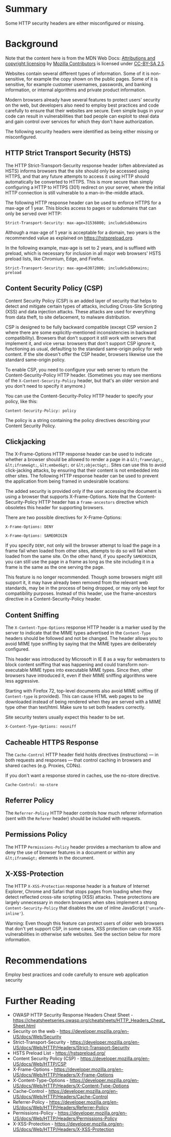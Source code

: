 # Summary
Some HTTP security headers are either misconfigured or missing.

# Background
Note that the content here is from the MDN Web Docs:
<a href="https://developer.mozilla.org/en-US/docs/MDN/Writing_guidelines/Attrib_copyright_license">Attributions and copyright licensing</a> by <a href="https://developer.mozilla.org/en-US/docs/MDN/Community/Roles_teams#contributor">Mozilla Contributors</a> is licensed under <a href="https://creativecommons.org/licenses/by-sa/2.5/">CC-BY-SA 2.5</a>.

Websites contain several different types of information. Some of it is non-sensitive, for example the copy shown on the public pages. Some of it is sensitive, for example customer usernames, passwords, and banking information, or internal algorithms and private product information.

Modern browsers already have several features to protect users' security on the web, but developers also need to employ best practices and code carefully to ensure that their websites are secure. Even simple bugs in your code can result in vulnerabilities that bad people can exploit to steal data and gain control over services for which they don't have authorization.

The following security headers were identified as being either missing or misconfigured. 

## HTTP Strict Transport Security (HSTS)
The HTTP Strict-Transport-Security response header (often abbreviated as HSTS) informs browsers that the site should only be accessed using HTTPS, and that any future attempts to access it using HTTP should automatically be converted to HTTPS. This is more secure than simply configuring a HTTP to HTTPS (301) redirect on your server, where the initial HTTP connection is still vulnerable to a man-in-the-middle attack.

The following HTTP response header can be used to enforce HTTPS for a max-age of 1 year. This blocks access to pages or subdomains that can only be served over HTTP:

`Strict-Transport-Security: max-age=31536000; includeSubDomains`

Although a max-age of 1 year is acceptable for a domain, two years is the recommended value as explained on https://hstspreload.org.

In the following example, max-age is set to 2 years, and is suffixed with preload, which is necessary for inclusion in all major web browsers' HSTS preload lists, like Chromium, Edge, and Firefox.

`Strict-Transport-Security: max-age=63072000; includeSubDomains; preload`

## Content Security Policy (CSP)

Content Security Policy (CSP) is an added layer of security that helps to detect and mitigate certain types of attacks, including Cross-Site Scripting (XSS) and data injection attacks. These attacks are used for everything from data theft, to site defacement, to malware distribution.

CSP is designed to be fully backward compatible (except CSP version 2 where there are some explicitly-mentioned inconsistencies in backward compatibility). Browsers that don't support it still work with servers that implement it, and vice versa: browsers that don't support CSP ignore it, functioning as usual, defaulting to the standard same-origin policy for web content. If the site doesn't offer the CSP header, browsers likewise use the standard same-origin policy. 

To enable CSP, you need to configure your web server to return the Content-Security-Policy HTTP header. (Sometimes you may see mentions of the `X-Content-Security-Policy` header, but that's an older version and you don't need to specify it anymore.)

You can use the Content-Security-Policy HTTP header to specify your policy, like this:

`Content-Security-Policy: policy`

The policy is a string containing the policy directives describing your Content Security Policy.

## Clickjacking

The X-Frame-Options HTTP response header can be used to indicate whether a browser should be allowed to render a page in a `&lt;frame\&gt;`, `&lt;iframe&gt;`, `&lt;embed&gt;` or `&lt;object&gt;`. Sites can use this to avoid click-jacking attacks, by ensuring that their content is not embedded into other sites.
The following HTTP response header can be used to prevent the application from being framed in undesirable locations:

The added security is provided only if the user accessing the document is using a browser that supports X-Frame-Options. Note that the Content-Security-Policy HTTP header has a `frame-ancestors` directive which obsoletes this header for supporting browsers.

There are two possible directives for X-Frame-Options:

`X-Frame-Options: DENY`

`X-Frame-Options: SAMEORIGIN`

If you specify `DENY`, not only will the browser attempt to load the page in a frame fail when loaded from other sites, attempts to do so will fail when loaded from the same site. On the other hand, if you specify `SAMEORIGIN`, you can still use the page in a frame as long as the site including it in a frame is the same as the one serving the page.

This feature is no longer recommended. Though some browsers might still support it, it may have already been removed from the relevant web standards, may be in the process of being dropped, or may only be kept for compatibility purposes. Instead of this header, use the frame-ancestors directive in a Content-Security-Policy header.

## Content Sniffing

The `X-Content-Type-Options` response HTTP header is a marker used by the server to indicate that the MIME types advertised in the `Content-Type` headers should be followed and not be changed. The header allows you to avoid MIME type sniffing by saying that the MIME types are deliberately configured.

This header was introduced by Microsoft in IE 8 as a way for webmasters to block content sniffing that was happening and could transform non-executable MIME types into executable MIME types. Since then, other browsers have introduced it, even if their MIME sniffing algorithms were less aggressive.

Starting with Firefox 72, top-level documents also avoid MIME sniffing (if `Content-type` is provided). This can cause HTML web pages to be downloaded instead of being rendered when they are served with a MIME type other than text/html. Make sure to set both headers correctly.

Site security testers usually expect this header to be set.

`X-Content-Type-Options: nosniff`

## Cacheable HTTPS Response

The `Cache-Control` HTTP header field holds directives (instructions) — in both requests and responses — that control caching in browsers and shared caches (e.g. Proxies, CDNs).

If you don't want a response stored in caches, use the no-store directive.

`Cache-Control: no-store`

## Referrer Policy

The `Referrer-Policy` HTTP header controls how much referrer information (sent with the `Referer` header) should be included with requests.

## Permissions Policy

The HTTP `Permissions-Policy` header provides a mechanism to allow and deny the use of browser features in a document or within any `&lt;iframe&gt;` elements in the document.

## X-XSS-Protection

The HTTP `X-XSS-Protection` response header is a feature of Internet Explorer, Chrome and Safari that stops pages from loading when they detect reflected cross-site scripting (XSS) attacks. These protections are largely unnecessary in modern browsers when sites implement a strong `Content-Security-Policy` that disables the use of inline JavaScript (`'unsafe-inline'`).

Warning: Even though this feature can protect users of older web browsers that don't yet support CSP, in some cases, XSS protection can create XSS vulnerabilities in otherwise safe websites. See the section below for more information.

# Recommendations

Employ best practices and code carefully to ensure web application security

# Further Reading
 - OWASP HTTP Security Response Headers Cheat Sheet - https://cheatsheetseries.owasp.org/cheatsheets/HTTP_Headers_Cheat_Sheet.html
 - Security on the web - https://developer.mozilla.org/en-US/docs/Web/Security
 - Strict-Transport-Security - https://developer.mozilla.org/en-US/docs/Web/HTTP/Headers/Strict-Transport-Security
 - HSTS Preload List - https://hstspreload.org/
 - Content Security Policy (CSP) - https://developer.mozilla.org/en-US/docs/Web/HTTP/CSP
 - X-Frame-Options - https://developer.mozilla.org/en-US/docs/Web/HTTP/Headers/X-Frame-Options
 - X-Content-Type-Options - https://developer.mozilla.org/en-US/docs/Web/HTTP/Headers/X-Content-Type-Options
 - Cache-Control - https://developer.mozilla.org/en-US/docs/Web/HTTP/Headers/Cache-Control
 - Referrer-Policy - https://developer.mozilla.org/en-US/docs/Web/HTTP/Headers/Referrer-Policy
 - Permissions-Policy - https://developer.mozilla.org/en-US/docs/Web/HTTP/Headers/Permissions-Policy
 - X-XSS-Protection - https://developer.mozilla.org/en-US/docs/Web/HTTP/Headers/X-XSS-Protection
